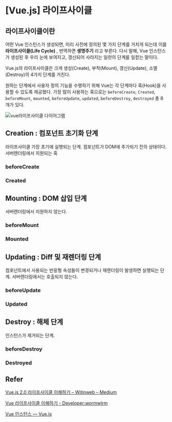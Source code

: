 # [Vue.js] 라이프사이클

## 라이프사이클이란

어떤 Vue 인스턴스가 생성되면, 미리 사전에 정의된 몇 가지 단계를 거치게 되는데 이를 **라이프사이클(Life Cycle)** , 번역하면 **생명주기** 라고 부른다. 다시 말해, Vue 인스턴스가 생성된 후 우리 눈에 보여지고, 갱신되어 사라지는 일련의 단계를 일컫는 말이다.

Vue.js의 라이프사이클은 크게 생성(Create), 부착(Mount), 갱신(Update), 소멸(Destroy)의 4가지 단계를 거친다.

원하는 단계에서 사용자 정의 기능을 수행하기 위해 Vue는 각 단계마다 훅(Hook)을 사용할 수 있도록 제공했다. 가장 많이 사용하는 훅으로는 `beforeCreate`, `Created`, `beforeMount`, `mounted`, `beforeUpdate`, `updated`, `beforeDestroy`, `destroyed` 총 8개가 있다. 



![vue라이프사이클 다이어그램](https://kr.vuejs.org/images/lifecycle.png)



## Creation : 컴포넌트 초기화 단계

라이프사이클 가장 초기에 실행되는 단계. 컴포넌트가 DOM에 추가되기 전의 상태이다. 서버렌더링에서 지원되는 훅

### beforeCreate

### Created



## Mounting : DOM 삽입 단계

서버렌더링에서 지원하지 않는다.

### beforeMount

### Mounted



## Updating : Diff 및 재렌더링 단계

컴포넌트에서 사용되는 반응형 속성들이 변경되거나 재렌더링이 발생하면 실행되는 단계. 서버렌더링에서는 호출되지 않는다.

### beforeUpdate

### Updated



## Destroy : 해체 단계

인스턴스가 제거되는 단계.

### beforeDestroy

### Destroyed



## Refer

[Vue.js 2.0 라이프사이클 이해하기 – Witinweb – Medium]([https://medium.com/witinweb/vue-js-%EB%9D%BC%EC%9D%B4%ED%94%84%EC%82%AC%EC%9D%B4%ED%81%B4-%EC%9D%B4%ED%95%B4%ED%95%98%EA%B8%B0-7780cdd97dd4](https://medium.com/witinweb/vue-js-라이프사이클-이해하기-7780cdd97dd4))

[Vue 라이프사이클 이해하기 - Developer:wormwlrm](<https://wormwlrm.github.io/2018/12/29/Understanding-Vue-Lifecycle-hooks.html>)

[Vue 인스턴스 — Vue.js]([https://kr.vuejs.org/v2/guide/instance.html#%EC%9D%B8%EC%8A%A4%ED%84%B4%EC%8A%A4-%EB%9D%BC%EC%9D%B4%ED%94%84%EC%82%AC%EC%9D%B4%ED%81%B4-%ED%9B%85](https://kr.vuejs.org/v2/guide/instance.html#인스턴스-라이프사이클-훅))